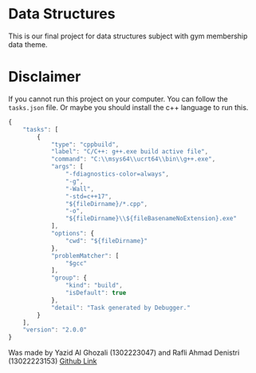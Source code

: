 # Data Structures
This is our final project for data structures subject with gym membership data theme.

# Disclaimer
If you cannot run this project on your computer.
You can follow the ```tasks.json``` file.
Or maybe you should install the c++ language to run this.

```javascript
{
    "tasks": [
        {
            "type": "cppbuild",
            "label": "C/C++: g++.exe build active file",
            "command": "C:\\msys64\\ucrt64\\bin\\g++.exe",
            "args": [
                "-fdiagnostics-color=always",
                "-g",
                "-Wall",
                "-std=c++17",
                "${fileDirname}/*.cpp",
                "-o",
                "${fileDirname}\\${fileBasenameNoExtension}.exe"
            ],
            "options": {
                "cwd": "${fileDirname}"
            },
            "problemMatcher": [
                "$gcc"
            ],
            "group": {
                "kind": "build",
                "isDefault": true
            },
            "detail": "Task generated by Debugger."
        }
    ],
    "version": "2.0.0"
}
```

Was made by Yazid Al Ghozali (1302223047) and Rafli Ahmad Denistri (13022223153)
[Github Link](https://github.com/yazidalg/Tubes_STD)

